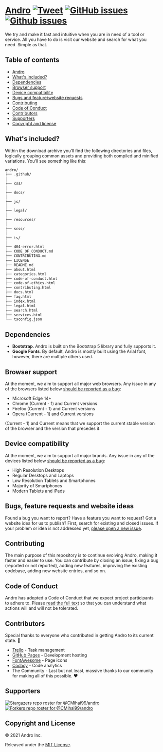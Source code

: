 # <a href="https://cmihai99.github.io/andro" target="_blank" id="andro">Andro</a> [![Tweet](https://img.shields.io/twitter/url/http/shields.io.svg?style=social)](https://twitter.com/intent/tweet?text=Find%20over%20100%20new%20and%20exciting%20websites%20at&url=http://cmihai99.github.io/andro&via=androteamfaq&hashtags=andro,webdevelopment,website,websitefinder,developers) [![GitHub issues](https://img.shields.io/github/issues/CMihai99/andro)](https://github.com/CMihai99/andro/issues) [![Github issues](https://img.shields.io/github/issues-closed/CMihai99/andro)](https://github.com/CMihai99/andro/issues?q=is%3Aissue+is%3Aclosed)

We try and make it fast and intuitive when you are in need of a tool or service. All you have to do is visit our website and search for what you need. Simple as that.

## Table of contents

- [Andro](#andro)
- [What's included?](#whats-included)
- [Dependencies](#dependencies)
- [Browser support](#browser-support)
- [Device compatibility](#device-compatibility)
- [Bugs and feature/website requests](#bugs-and-requests)
- [Contributing](#contributing)
- [Code of Conduct](#code-of-conduct)
- [Contributors](#contributors)
- [Supporters](#supporters)
- [Copyright and license](#copyright-and-license)

<a id="whats-included"><h2>What's included?</h2></a>

Within the download archive you'll find the following directories and files, logically grouping common assets and providing both compiled and minified variations. You'll see something like this:

```sh
andro/
├── .github/
│
├── css/
│
├── docs/
│
├── js/
│
├── legal/
│
├── resources/
│
├── scss/
│
├── ts/
│
├── 404-error.html
├── CODE_OF_CONDUCT.md
├── CONTRIBUTING.md
├── LICENSE
├── README.md
├── about.html
├── categories.html
├── code-of-conduct.html
├── code-of-ethics.html
├── contributing.html
├── docs.html
├── faq.html
├── index.html
├── legal.html
├── search.html
├── services.html
└── tsconfig.json
```

<a id="dependencies"><h2>Dependencies</h2></a>

- **Bootstrap**. Andro is built on the Bootstrap 5 library and fully supports it.
- **Google Fonts**. By default, Andro is mostly built using the Arial font, however, there are multiple others used.

<a id="browser-support"><h2>Browser support</h2></a>

At the moment, we aim to support all major web browsers. Any issue in any of the browsers listed below <a href="https://github.com/CMihai99/andro/issues/new?assignees=&labels=bug&template=bug_report.md&title=%5BBug%5D">should be reported as a bug</a>:

- Microsoft Edge 14+
- Chrome (Current - 1) and Current versions
- Firefox (Current - 1) and Current versions
- Opera (Current - 1) and Current versions

(Current - 1) and Current means that we support the current stable version of the browser and the version that precedes it.

<a id="device-compatibility"><h2>Device compatibility</h2></a>

At the moment, we aim to support all major brands. Any issue in any of the devices listed below <a href="https://github.com/CMihai99/andro/issues/new?assignees=&labels=bug&template=bug_report.md&title=%5BBug%5D">should be reported as a bug</a>:

- High Resolution Desktops
- Regular Desktops and Laptops
- Low Resolution Tablets and Smartphones
- Majority of Smartphones
- Modern Tablets and iPads

<a id="bugs-and-requests"><h2>Bugs, feature requests and website ideas</h2></a>

Found a bug you want to report? Have a feature you want to request? Got a website idea for us to publish? First, search for existing and closed issues. If your problem or idea is not addressed yet, [please open a new issue](https://github.com/CMihai99/andro/issues/new/choose).

<a id="contributing"><h2>Contributing</h2></a>

The main purpose of this repository is to continue evolving Andro, making it faster and easier to use. You can contribute by closing an issue, fixing a bug (reported or not reported), adding new features, improving the existing codebase, adding new website entries, and so on.

<a id="code-of-conduct"><h2>Code of Conduct</h2></a>

Andro has adopted a Code of Conduct that we expect project participants to adhere to. Please [read the full text](https://cmihai99.github.io/andro/code-of-conduct.html) so that you can understand what actions will and will not be tolerated.

<a id="contributors"><h2>Contributors</h2></a>

Special thanks to everyone who contributed in getting Andro to its current state. 👏

- [Trello](https://www.trello.com/) - Task management
- [GitHub Pages](https://pages.github.com/) - Development hosting
- [FontAwesome](https://www.fontawesome.com/) - Page icons
- [Codacy](https://www.codacy.com/) - Code analytics
- The Community - Last but not least, massive thanks to our community for making all of this possible. ♥

<a id="supporters"><h2>Supporters</h2></a>

[![Stargazers repo roster for @CMihai99/andro](https://reporoster.com/stars/CMihai99/andro)](https://github.com/CMihai99/andro/stargazers)
[![Forkers repo roster for @CMihai99/andro](https://reporoster.com/forks/CMihai99/andro)](https://github.com/CMihai99/andro/network/members)

<a id="copyright-and-license"><h2>Copyright and License</h2></a>

© 2021 Andro Inc.

Released under the [MIT License](LICENSE).